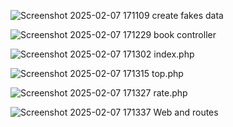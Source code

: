 
![Screenshot 2025-02-07 171109](https://github.com/user-attachments/assets/d8ff712d-be39-4b74-bcbb-1b60288138a9)
create fakes data

![Screenshot 2025-02-07 171229](https://github.com/user-attachments/assets/72b464a3-7acf-4d5a-bdb3-b44a608171ae)
book controller

![Screenshot 2025-02-07 171302](https://github.com/user-attachments/assets/fdc25ac7-ec5e-4d96-9ecb-8f734798d249)
index.php

![Screenshot 2025-02-07 171315](https://github.com/user-attachments/assets/7fc91a67-257b-4815-b6bd-1a562edc1a39)
top.php

![Screenshot 2025-02-07 171327](https://github.com/user-attachments/assets/9805c047-4570-442c-b4e1-78abe7e92c57)
rate.php

![Screenshot 2025-02-07 171337](https://github.com/user-attachments/assets/252c7252-f34e-4cad-afd1-85a946dce5e4)
Web and routes
